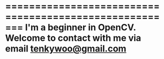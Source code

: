 =======================================================
               I'm a beginner in OpenCV.
         Welcome to contact with me via email
                  tenkywoo@gmail.com
=======================================================
